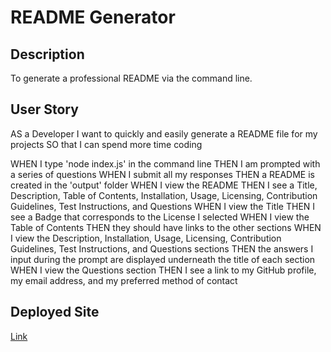 # README Generator

## Description
To generate a professional README via the command line.
        
## User Story
AS a Developer
I want to quickly and easily generate a README file for my projects
SO that I can spend more time coding

WHEN I type 'node index.js' in the command line
THEN I am prompted with a series of questions
WHEN I submit all my responses
THEN a README is created in the 'output' folder
WHEN I view the README
THEN I see a Title, Description, Table of Contents, Installation, Usage, Licensing, Contribution    Guidelines, Test Instructions, and Questions
WHEN I view the Title
THEN I see a Badge that corresponds to the License I selected
WHEN I view the Table of Contents
THEN they should have links to the other sections
WHEN I view the Description, Installation, Usage, Licensing, Contribution Guidelines, Test Instructions, and Questions sections
THEN the answers I input during the prompt are displayed underneath the title of each section
WHEN I view the Questions section
THEN I see a link to my GitHub profile, my email address, and my preferred method of contact



## Deployed Site
[Link](https://github.com/MBrunoStem/good-readme-generator)
